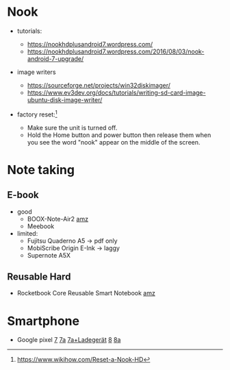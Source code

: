 # Nook

- tutorials:
  - https://nookhdplusandroid7.wordpress.com/
  - https://nookhdplusandroid7.wordpress.com/2016/08/03/nook-android-7-upgrade/

- image writers
  - https://sourceforge.net/projects/win32diskimager/
  - https://www.ev3dev.org/docs/tutorials/writing-sd-card-image-ubuntu-disk-image-writer/

- factory reset:[^nook-reset]
  - Make sure the unit is turned off.
  - Hold the Home button and power button then release them when you see the word "nook" appear on the middle of the screen.

[^nook-reset]: https://www.wikihow.com/Reset-a-Nook-HD


# Note taking

## E-book

- good
  - BOOX-Note-Air2 [amz](https://www.amazon.de/BOOX-Note-Air2-Frontlicht-G-Sensor/dp/B09GJL9YCD)
  - Meebook
- limited:
  - Fujitsu Quaderno A5 $\to$ pdf only
  - MobiScribe Origin E-Ink $\to$ laggy
  - Supernote A5X 

## Reusable Hard

- Rocketbook Core Reusable Smart Notebook [amz](https://www.amazon.com/dp/B07WMVDX64)

# Smartphone

- Google pixel
  [7](https://www.amazon.de/Google-Pixel-Entsperrtes-Android-Smartphone-Weitwinkelobjektiv/dp/B0BDK63RF3)
  [7a](https://www.amazon.de/Google-Pixel-128GB-8GB-Dual-SIM-hellblau/dp/B0BZJM3742/)
  [7a+Ladegerät](https://www.amazon.de/Google-Pixel-Ladeger%C3%A4t-5G-f%C3%A4higes-Android-Smartphone-Weitwinkelobjektiv/dp/B0BZYNGVDK/)
  [8](https://www.amazon.de/Google-Pixel-Android-Smartphone-leistungsstarker-Sicherheitsfunktionen/dp/B0CGVPKKCP/)
  [8a](https://www.amazon.de/dp/B0CXJ9XSVZ/)
